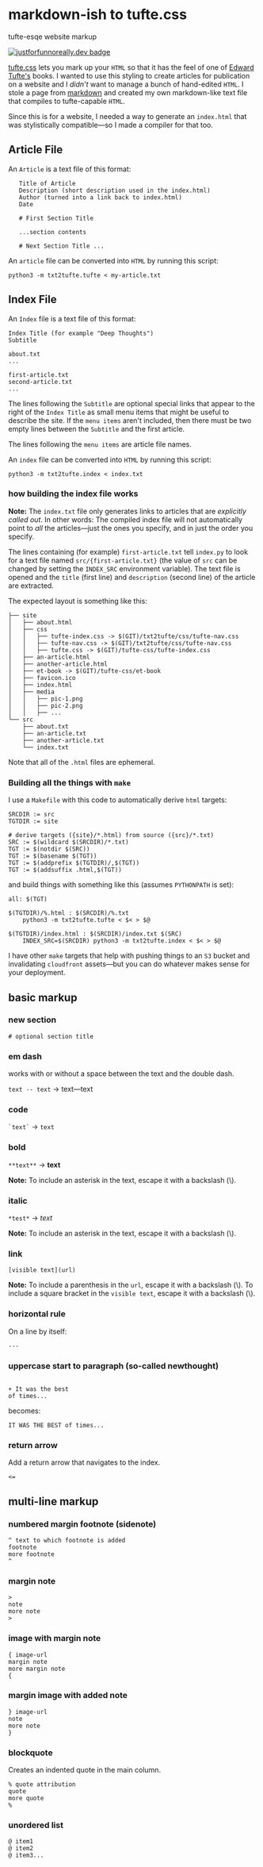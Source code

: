 # markdown-ish to tufte.css
tufte-esqe website markup

[![justforfunnoreally.dev badge](https://img.shields.io/badge/justforfunnoreally-dev-9ff)](https://justforfunnoreally.dev)

[tufte.css](https://edwardtufte.github.io/tufte-css/) lets you mark up your `HTML` so that it has
the feel of one of [Edward Tufte's](https://en.wikipedia.org/wiki/Edward_Tufte)
books. I wanted to use this styling to create articles for publication
on a website and I *didn't* want to manage a bunch of hand-edited `HTML`.
I stole a page from [markdown](https://www.markdownguide.org/) and created
my own markdown-like text file that compiles to tufte-capable `HTML`.

Since this is for a website, I needed a way to generate an `index.html`
that was stylistically compatible&mdash;so I made a compiler for that too.

## Article File

An `Article` is a text file of this format:

```
   Title of Article
   Description (short description used in the index.html)
   Author (turned into a link back to index.html)
   Date

   # First Section Title

   ...section contents

   # Next Section Title ...
```

An `article` file can be converted into `HTML` by running this script:

`python3 -m txt2tufte.tufte < my-article.txt`

## Index File

An `Index` file is a text file of this format:

```
Index Title (for example "Deep Thoughts")
Subtitle

about.txt
...

first-article.txt
second-article.txt
...
```

The lines following the `Subtitle` are optional special links that appear
to the right of the `Index Title` as small menu items that might be
useful to describe the site.
If the `menu items` aren't included, then there must be two empty
lines between the `Subtitle` and the first article.

The lines following the `menu items` are article file names.

An `index` file can be converted into `HTML` by running this script:

`python3 -m txt2tufte.index < index.txt`

### how building the index file works

**Note:** The `index.txt` file only generates links to articles that
are *explicitly called out*. In other words: The compiled index
file will not automatically point to *all* the articles&mdash;just the
ones you specify, and in just the order you specify.

The lines containing (for example) `first-article.txt`
tell `index.py` to look for a text file
named `src/{first-article.txt}` (the value of `src` can be changed by
setting the `INDEX_SRC` environment variable).
The text file is opened and the `title` (first line) and
`description` (second line)
of the article
are extracted.

The expected layout is something like this:

```
├── site
│   ├── about.html
│   ├── css
│   │   ├── tufte-index.css -> $(GIT)/txt2tufte/css/tufte-nav.css
│   │   ├── tufte-nav.css -> $(GIT)/txt2tufte/css/tufte-nav.css
│   │   ├── tufte.css -> $(GIT)/tufte-css/tufte-index.css
│   ├── an-article.html
│   ├── another-article.html
│   ├── et-book -> $(GIT)/tufte-css/et-book
│   ├── favicon.ico
│   ├── index.html
│   ├── media
│   │   ├── pic-1.png
│   │   ├── pic-2.png
│   │   ├── ...
└── src
    ├── about.txt
    ├── an-article.txt
    ├── another-article.txt
    └── index.txt
```

Note that all of the `.html` files are ephemeral.

### Building all the things with `make`

I use a `Makefile` with this code to automatically derive `html` targets:

```
SRCDIR := src
TGTDIR := site

# derive targets ({site}/*.html) from source ({src}/*.txt)
SRC := $(wildcard $(SRCDIR)/*.txt)
TGT := $(notdir $(SRC))
TGT := $(basename $(TGT))
TGT := $(addprefix $(TGTDIR)/,$(TGT))
TGT := $(addsuffix .html,$(TGT))
```

and build things with something like this (assumes `PYTHONPATH` is set):

```
all: $(TGT)

$(TGTDIR)/%.html : $(SRCDIR)/%.txt
	python3 -m txt2tufte.tufte < $< > $@

$(TGTDIR)/index.html : $(SRCDIR)/index.txt $(SRC)
	INDEX_SRC=$(SRCDIR) python3 -m txt2tufte.index < $< > $@
```

I have other `make` targets that help with pushing things
to an `S3` bucket and invalidating `cloudfront` assets&mdash;but
you can do whatever makes sense for your deployment.

## basic markup

### new section

`# optional section title`

### em dash
works with or without a space between the text and the double dash.

`text -- text` &rarr; text&mdash;text

### code

`` `text` `` &rarr; `text`

### bold
`**text**` &rarr; **text**

**Note:** To include an asterisk in the text, escape it with a backslash (\\).

### italic
`*test*` &rarr; *text*

**Note:** To include an asterisk in the text, escape it with a backslash (\\).

### link
`[visible text](url)`

**Note:** To include a parenthesis in the `url`, escape it with a backslash (\\).
To include a square bracket in the `visible text`, escape it with a backslash (\\).

### horizontal rule
On a line by itself:

`---`

### uppercase start to paragraph (so-called newthought)
```

+ It was the best
of times...
```

becomes:

`IT WAS THE BEST of times...`

### return arrow
Add a return arrow that navigates to the index.

`<=`

## multi-line markup

### numbered margin footnote (sidenote)

```
^ text to which footnote is added
footnote
more footnote
^
```

### margin note
```
>
note
more note
>
```

### image with margin note
```
{ image-url
margin note
more margin note
{
```

### margin image with added note
```
} image-url
note
more note
}
```

### blockquote
Creates an indented quote in the main column.

```
% quote attribution
quote
more quote
%
```

### unordered list

```
@ item1
@ item2
@ item3...
```
